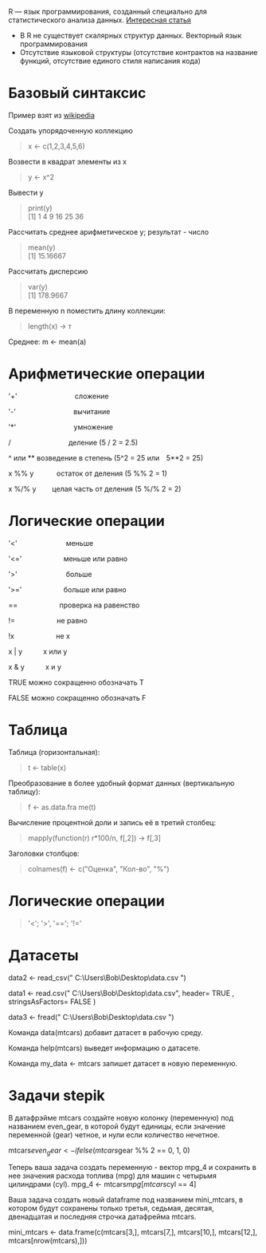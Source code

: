 R — язык программирования, созданный специально для статистического анализа данных.
[Интересная статья](https://habr.com/ru/company/otus/blog/723882/)
* В R не существует скалярных структур данных. Векторный язык программирования
* Отсутствие языковой структуры (отсутствие контрактов на название функций, отсутствие единого стиля написания кода)

# Базовый синтаксис
Пример взят из [wikipedia](https://ru.wikipedia.org/wiki/R_(%D1%8F%D0%B7%D1%8B%D0%BA_%D0%BF%D1%80%D0%BE%D0%B3%D1%80%D0%B0%D0%BC%D0%BC%D0%B8%D1%80%D0%BE%D0%B2%D0%B0%D0%BD%D0%B8%D1%8F))

Создать упорядоченную коллекцию
> x <- c(1,2,3,4,5,6)   

Возвести в квадрат элементы из x
> y <- x^2              

Вывести y
> print(y)              
> [1]  1  4  9 16 25 36

Рассчитать среднее арифметическое y; результат - число
> mean(y)               
> [1] 15.16667

Рассчитать дисперсию
> var(y)                
> [1] 178.9667

В переменную n поместить длину коллекции:
> length(x) -> т

Среднее:
m <- mean(a)

# Арифметические операции

'+'         сложение

'-'         вычитание

'*'         умножение

/         деление  (5 / 2 = 2.5)

^ или **  возведение в степень (5^2 = 25 или 5**2 = 25)

x %% y    остаток от деления  (5 %% 2 = 1)

x %/% y   целая часть от деления (5 %/% 2 = 2)

# Логические операции

'<'       меньше 

'<='      меньше или равно

'>'       больше

'>='      больше или равно

==      проверка на равенство

!=      не равно

!x      не x

x | y   x или y

x & y   x и y

TRUE  можно сокращенно обозначать T

FALSE можно сокращенно обозначать F

# Таблица 

Таблица (горизонтальная):
> t <- table(x)

Преобразование в более удобный формат данных (вертикальную таблицу):
> f <- as.data.fra me(t)

Вычисление процентной доли и запись её в третий столбец:
> mapply(function(r) r*100/n, f[,2]) -> f[,3]

Заголовки столбцов:
> colnames(f) <- c("Оценка", "Кол-во", "%")

# Логические операции
> '<'; '>', '=='; '!='

# Датасеты

data2 <- read_csv(" C:\\Users\\Bob\\Desktop\\data.csv ")

data1 <- read.csv(" C:\\Users\\Bob\\Desktop\\data.csv", header= TRUE , stringsAsFactors= FALSE )

data3 <- fread(" C:\\Users\\Bob\\Desktop\\data.csv ")

Команда data(mtcars) добавит датасет в рабочую среду. 

Команда help(mtcars) выведет информацию о датасете.

Команда my_data <- mtcars запишет датасет в новую переменную.

# Задачи stepik

В датафрэйме mtcars создайте новую колонку (переменную) под названием even_gear, в которой будут единицы, если значение переменной (gear) четное, и нули если количество нечетное.   

mtcars$even_gear <- ifelse(mtcars$gear %% 2 == 0, 1, 0)

Теперь ваша задача создать переменную - вектор mpg_4 и сохранить в нее значения расхода топлива (mpg) для машин с четырьмя цилиндрами (cyl). 
mpg_4 <- mtcars$mpg[mtcars$cyl == 4]

Ваша задача создать новый dataframe под названием mini_mtcars, в котором будут сохранены только третья, седьмая, десятая, двенадцатая и последняя строчка датафрейма mtcars.

mini_mtcars <- data.frame(c(mtcars[3,], mtcars[7,], mtcars[10,], mtcars[12,], mtcars[nrow(mtcars),]))
